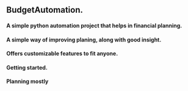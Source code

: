 ## BudgetAutomation.
#### A simple python automation project that helps in financial planning. 
#### A simple way of improving planing, along  with good insight.
#### Offers customizable features to fit anyone.
#### Getting started. 
#### Planning mostly 
